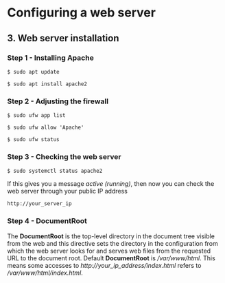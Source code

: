# Configuring a web server



## 3. Web server installation
### Step 1 - Installing Apache

```
$ sudo apt update
```

```
$ sudo apt install apache2
```

### Step 2 - Adjusting the firewall

```
$ sudo ufw app list
```

```
$ sudo ufw allow 'Apache'
```

```
$ sudo ufw status
```


### Step 3 - Checking the web server

```
$ sudo systemctl status apache2
```

If this gives you a message *active (running)*, then now you can check the web server through your public IP address

```
http://your_server_ip
```

### Step 4 - DocumentRoot

The **DocumentRoot** is the top-level directory in the document tree visible from the web and this directive sets the directory in the configuration from which the web server looks for and serves web files from the requested URL to the document root. Default **DocumentRoot** is */var/www/html*. 
This means some accesses to *http://your_ip_address/index.html* refers to */var/www/html/index.html*. 
